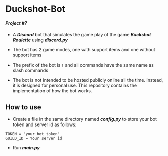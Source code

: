 # Duckshot-Bot
#### _Project #7_
- A **_Discord_** bot that simulates the game play of the game **_Buckshot Roulette_** using **_discord.py_**

- The bot has 2 game modes, one with support items and one without support items

- The prefix of the bot is `!` and all commands have the same name as slash commands

- The bot is not intended to be hosted publicly online all the time. Instead, it is designed for personal use. This repository contains the implementation of how the bot works.

## How to use
- Create a file in the same directory named **_config.py_** to store your bot token and server id as follows:
```
TOKEN = "your bot token"
GUILD_ID = Your server id
```

- Run **_main.py_**